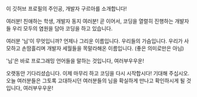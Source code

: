 이 깃허브 프로필의 주인공, 개발자 구르아를 소개합니다!

여러분! 친애하는 학생, 개발자 동지 여러분! 곧 이어서, 코딩을 열렬히 진행하는 개발자들 우리 모두의 염원을 담아 코딩을 하고 있습니다.

여러분 '님'이 무엇입니까? 언제나 그리운 이름입니다. 우리들의 가슴입니다. 우리가 사모하고 손땀흘리며 개발자 세월들을 목말라해온 이름입니다. (좋은 의미로만은 아님)

'님'은 바로 프로그래밍 언어들을 말하는 것입니다, 여러부우우운!

오랫동안 기다리셨습니다. 이제 마무리 하고 코딩을 다시 시작합시다! 기대해 주십시오. 오늘 여러분들은 그토록 고대하시던 여러분들의 님을 확실하게 만나고 확인하시게 될 것입니다, 여러부우우운!
